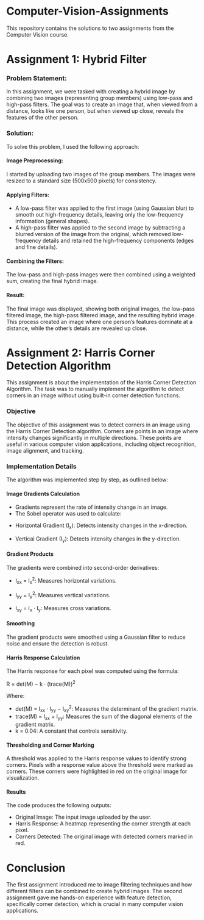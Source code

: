 # Computer-Vision-Assignments
This repository contains the solutions to two assignments from the Computer Vision course.

<h1> Assignment 1: Hybrid Filter</h1>

<h3>Problem Statement:</h3>
In this assignment, we were tasked with creating a hybrid image by combining two images (representing group members) using low-pass and high-pass filters. The goal was to create an image that, when viewed from a distance, looks like one person, but when viewed up close, reveals the features of the other person.

<h3>Solution:</h3>
To solve this problem, I used the following approach:

<h4>Image Preprocessing:</h4>
I started by uploading two images of the group members.
The images were resized to a standard size (500x500 pixels) for consistency.

<h4>Applying Filters:</h4>
<ul>
<li>A low-pass filter was applied to the first image (using Gaussian blur) to smooth out high-frequency details, leaving only the low-frequency information (general shapes).</li>
<li>A high-pass filter was applied to the second image by subtracting a blurred version of the image from the original, which removed low-frequency details and retained the high-frequency components (edges and fine details).</li>
</ul>

<h4>Combining the Filters:</h4>
The low-pass and high-pass images were then combined using a weighted sum, creating the final hybrid image.

<h4>Result:</h4>
The final image was displayed, showing both original images, the low-pass filtered image, the high-pass filtered image, and the resulting hybrid image.
This process created an image where one person’s features dominate at a distance, while the other’s details are revealed up close.


<h1>Assignment 2: Harris Corner Detection Algorithm</h1>
This assignment is about the implementation of the Harris Corner Detection Algorithm. The task was to manually implement the algorithm to detect corners in an image without using built-in corner detection functions.

<h3>Objective</h3>
The objective of this assignment was to detect corners in an image using the Harris Corner Detection algorithm. Corners are points in an image where intensity changes significantly in multiple directions. These points are useful in various computer vision applications, including object recognition, image alignment, and tracking.

<h3>Implementation Details</h3>
The algorithm was implemented step by step, as outlined below:

<h4>Image Gradients Calculation</h4>
<ul>
<li>Gradients represent the rate of intensity change in an image.</li>
<li>The Sobel operator was used to calculate:</li>
  <li><p class="equation">Horizontal Gradient (I<sub>x</sub>): Detects intensity changes in the x-direction.</p></li>
  <li><p class="equation">Vertical Gradient (I<sub>y</sub>): Detects intensity changes in the y-direction.</p></li>
</ul>
  
<h4>Gradient Products</h4>
The gradients were combined into second-order derivatives:
<ul>
<li><p class="equation">I<sub>xx</sub> = I<sub>x</sub><sup>2</sup>: Measures horizontal variations.</p></li>
<li><p class="equation">I<sub>yy</sub> = I<sub>y</sub><sup>2</sup>: Measures vertical variations.</p></li>
<li><p class="equation">I<sub>xy</sub> = I<sub>x</sub> &middot; I<sub>y</sub>: Measures cross variations.</p></li>
</ul>


<h4>Smoothing</h4>
The gradient products were smoothed using a Gaussian filter to reduce noise and ensure the detection is robust.


<h4>Harris Response Calculation</h4>
The Harris response for each pixel was computed using the formula:

<p class="equation">R = det(M) − k &middot; (trace(M))<sup>2</sup></p> 
<p>Where:</p> 
<ul> 
  <li class="equation">det(M) = I<sub>xx</sub> &middot; I<sub>yy</sub> − I<sub>xy</sub><sup>2</sup>: Measures the determinant of the gradient matrix.</li> 
  <li class="equation">trace(M) = I<sub>xx</sub> + I<sub>yy</sub>: Measures the sum of the diagonal elements of the gradient matrix.</li> <li class="equation">k = 0.04: A constant that controls sensitivity.
  </li> </ul>



<h4>Thresholding and Corner Marking</h4>
A threshold was applied to the Harris response values to identify strong corners.
Pixels with a response value above the threshold were marked as corners.
These corners were highlighted in red on the original image for visualization.


<h4>Results</h4>
The code produces the following outputs:
<ul>
  <li>Original Image: The input image uploaded by the user.</li>
  <li>Harris Response: A heatmap representing the corner strength at each pixel.</li>
  <li>Corners Detected: The original image with detected corners marked in red.</li>
</ul>



<h1>Conclusion</h1>
The first assignment introduced me to image filtering techniques and how different filters can be combined to create hybrid images. The second assignment gave me hands-on experience with feature detection, specifically corner detection, which is crucial in many computer vision applications.
